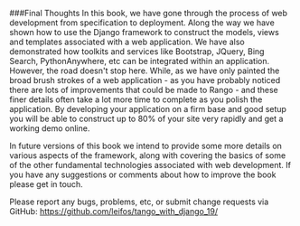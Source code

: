 ###Final Thoughts
In this book, we have gone through the process of web development from
specification to deployment. Along the way we have shown how to use the
Django framework to construct the models, views and templates associated
with a web application. We have also demonstrated how toolkits and
services like Bootstrap, JQuery, Bing Search, PythonAnywhere, etc can be
integrated within an application. However, the road doesn't stop here.
While, as we have only painted the broad brush strokes of a web
application - as you have probably noticed there are lots of
improvements that could be made to Rango - and these finer details often
take a lot more time to complete as you polish the application. By
developing your application on a firm base and good setup you will be
able to construct up to 80% of your site very rapidly and get a working
demo online.

In future versions of this book we intend to provide some more details
on various aspects of the framework, along with covering the basics of
some of the other fundamental technologies associated with web
development. If you have any suggestions or comments about how to
improve the book please get in touch.

Please report any bugs, problems, etc, or submit change requests via
GitHub:
<https://github.com/leifos/tango_with_django_19/>
